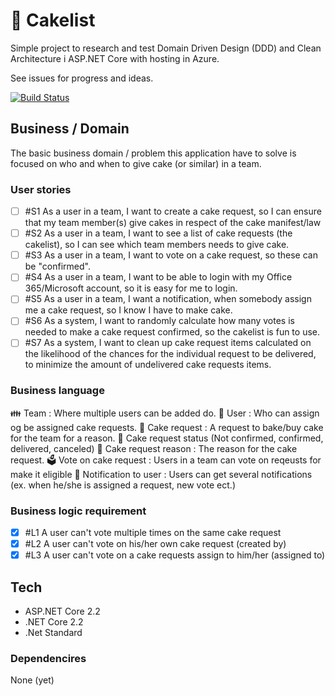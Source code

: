 ﻿# 🍰 Cakelist
Simple project to research and test Domain Driven Design (DDD) and Clean Architecture i ASP.NET Core with hosting in Azure.

See issues for progress and ideas.

[![Build Status](https://dev.azure.com/jacobmohl-dk/Cakelist/_apis/build/status/jacobmohl.Cakelist?branchName=master)](https://dev.azure.com/jacobmohl-dk/Cakelist/_build/latest?definitionId=1&branchName=master)

## Business / Domain

The basic business domain / problem this application have to solve is focused on who and when to give cake (or similar) in a team.

### User stories

- [ ] #S1 As a user in a team, I want to create a cake request, so I can ensure that my team member(s) give cakes in respect of the cake manifest/law
- [ ] #S2 As a user in a team, I want to see a list of cake requests (the cakelist), so I can see which team members needs to give cake.
- [ ] #S3 As a user in a team, I want to vote on a cake request, so these can be "confirmed".
- [ ] #S4 As a user in a team, I want to be able to login with my Office 365/Microsoft account, so it is easy for me to login.
- [ ] #S5 As a user in a team, I want a notification, when somebody assign me a cake request, so I know I have to make cake.
- [ ] #S6 As a system, I want to randomly calculate how many votes is needed to make a cake request confirmed, so the cakelist is fun to use.
- [ ] #S7 As a system, I want to clean up cake request items calculated on the likelihood of the chances for the individual request to be delivered, to minimize the amount of undelivered cake requests items.

### Business language
👪 Team : Where multiple users can be added do.
👱 User : Who can assign og be assigned cake requests.
🍰 Cake request : A request to bake/buy cake for the team for a reason.
🚦 Cake request status (Not confirmed, confirmed, delivered, canceled)
📝 Cake request reason : The reason for the cake request.
🗳️ Vote on cake request : Users in a team can vote on reqeusts for make it eligible 
🔔 Notification to user : Users can get several notifications (ex. when he/she is assigned a request, new vote ect.)

### Business logic requirement

- [X] #L1 A user can't vote multiple times on the same cake request
- [X] #L2 A user can't vote on his/her own cake request (created by)
- [X] #L3 A user can't vote on a cake requests assign to him/her (assigned to) 

## Tech
- ASP.NET Core 2.2
- .NET Core 2.2
- .Net Standard

### Dependencires
None (yet)